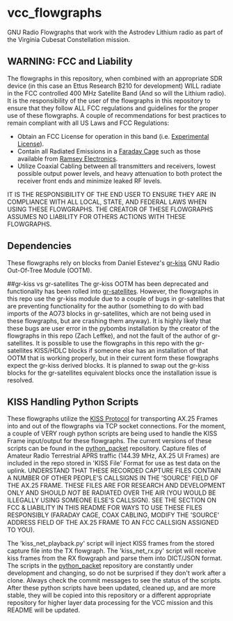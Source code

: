 # vcc_flowgraphs
GNU Radio Flowgraphs that work with the Astrodev Lithium radio as part of the Virginia Cubesat Constellation mission.

## WARNING: FCC and Liability
The flowgraphs in this repository, when combined with an appropriate SDR device (in this case an Ettus Research B210 for development) WILL radiate in the FCC controlled 400 MHz Satellite Band (And so will the Lithium radio).  It is the responsibility of the user of the flowgraphs in this repository to ensure that they follow ALL FCC regulations and guidelines for the proper use of these flowgraphs.  A couple of recommendations for best practices to remain compliant with all US Laws and FCC Regulations:
* Obtain an FCC License for operation in this band (i.e. [Experimental License](https://apps.fcc.gov/oetcf/els/forms/442Dashboard.cfm)).
* Contain all Radiated Emissions in a [Faraday Cage](https://en.wikipedia.org/wiki/Faraday_cage) such as those available from [Ramsey Electronics](http://www.ramseyelectronics.com/product.php?pid=25).
* Utilize Coaxial Cabling between all transmitters and receivers, lowest possible output power levels, and heavy attenuation to both protect the receiver front ends and minimize leaked RF levels.

IT IS THE RESPONSIBILITY OF THE END USER TO ENSURE THEY ARE IN COMPLIANCE WITH ALL LOCAL, STATE, AND FEDERAL LAWS WHEN USING THESE FLOWGRAPHS.  THE CREATOR OF THESE FLOWGRAPHS ASSUMES NO LIABILITY FOR OTHERS ACTIONS WITH THESE FLOWGRAPHS.

## Dependencies
These flowgraphs rely on blocks from Daniel Estevez's [gr-kiss](https://github.com/daniestevez/gr-kiss) GNU Radio Out-Of-Tree Module (OOTM).

##gr-kiss vs gr-satellites
The gr-kiss OOTM has been deprecated and functionality has been rolled into [gr-satellites](https://github.com/daniestevez/gr-satellites). However, the flowgraphs in this repo use the gr-kiss module due to a couple of bugs in gr-satellites that are preventing functionality for the author (something to do with bad imports of the AO73 blocks in gr-satellites, which are not being used in these flowgraphs, but are crashing them anyway). It is highly likely that these bugs are user error in the pybombs installation by the creator of the flowgraphs in this repo (Zach Leffke), and not the fault of the author of gr-satellites. It is possible to use the flowgraphs in this repo with the gr-satellites KISS/HDLC blocks if someone else has an installation of that OOTM that is working properly, but in their current form these flowgraphs expect the gr-kiss derived blocks.  It is planned to swap out the gr-kiss blocks for the gr-satellites equivalent blocks once the installation issue is resolved.

## KISS Handling Python Scripts
These flowgraphs utilize the [KISS Protocol](https://en.wikipedia.org/wiki/KISS_(TNC)) for transporting AX.25 Frames into and out of the flowgraphs via TCP socket connections.  For the moment, a couple of VERY rough python scripts are being used to handle the KISS Frame input/output for these flowgraphs.  The current versions of these scripts can be found in the [python_packet](https://github.com/zleffke/python_packet) repository.  Capture files of Amateur Radio Terrestrial APRS traffic (144.39 MHz, AX.25 UI Frames) are included in the repo stored in 'KISS File' Format for use as test data on the uplink.  UNDERSTAND THAT THESE RECORDED CAPTURE FILES CONTAIN A NUMBER OF OTHER PEOPLE'S CALLSIGNS IN THE 'SOURCE' FIELD OF THE AX.25 FRAME.  THESE FILES ARE FOR RESEARCH AND DEVELOPMENT ONLY AND SHOULD *NOT* BE RADIATED OVER THE AIR (YOU WOULD BE ILLEGALLY USING SOMEONE ELSE'S CALLSIGN).  SEE THE SECTION ON FCC & LIABILITY IN THIS README FOR WAYS TO USE THESE FILES RESPONSIBLY (FARADAY CAGE, COAX CABLING, MODIFY THE 'SOURCE' ADDRESS FIELD OF THE AX.25 FRAME TO AN FCC CALLSIGN ASSIGNED TO YOU).

The 'kiss_net_playback.py' script will inject KISS frames from the stored capture file into the TX flowgraph.  The 'kiss_net_rx.py' script will receive kiss frames from the RX flowgraph and parse them into DICT/JSON format.  The scripts in the [python_packet](https://github.com/zleffke/python_packet) repository are constantly under development and changing, so do not be surprised if they don't work after a clone.  Always check the commit messages to see the status of the scripts.  After these python scripts have been updated, cleaned up, and are more stable, they will be copied into this repository or a different appropriate repository for higher layer data processing for the VCC mission and this README will be updated.
